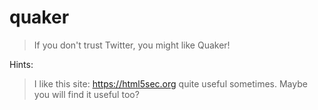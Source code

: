 # quaker


> If you don't trust Twitter, you might like Quaker!

Hints:
> I like this site: https://html5sec.org quite useful sometimes. Maybe you will find it useful too?


                  
